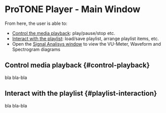 # **ProTONE Player - Main Window**

From here, the user is able to:
- [Control the media playback](#control-playback): play/pause/stop etc.
- [Interact with the playlist](#playlist-interaction): load/save playlist, arrange playlist items, etc.
- Open the [Signal Analisys window](./SignalAnalisysFrame.md) to view the VU-Meter, Waveform and Spectrogram diagrams

## **Control media playback** {#control-playback}

bla bla-bla

## **Interact with the playlist** {#playlist-interaction}

bla bla-bla
